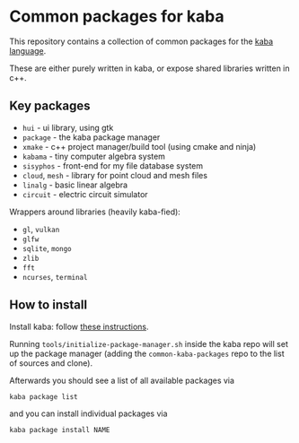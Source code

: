 # Common packages for kaba

This repository contains a collection of common packages for the [kaba language](https://github.com/momentarylapse/kaba).

These are either purely written in kaba, or expose shared libraries written in c++.

## Key packages

 * `hui` - ui library, using gtk
 * `package` - the kaba package manager
 * `xmake` - c++ project manager/build tool (using cmake and ninja)
 * `kabama` - tiny computer algebra system
 * `sisyphos` - front-end for my file database system
 * `cloud`, `mesh` - library for point cloud and mesh files
 * `linalg` - basic linear algebra
 * `circuit` - electric circuit simulator

Wrappers around libraries (heavily kaba-fied):
 * `gl`, `vulkan`
 * `glfw`
 * `sqlite`, `mongo`
 * `zlib`
 * `fft`
 * `ncurses`, `terminal`

## How to install

Install kaba: follow [these instructions](https://github.com/momentarylapse/kaba/blob/master/doc/how-to-build.md).

Running `tools/initialize-package-manager.sh` inside the kaba repo will set up the package manager (adding the `common-kaba-packages` repo to the list of sources and clone).

Afterwards you should see a list of all available packages via
```
kaba package list
```
and you can install individual packages via
```
kaba package install NAME
```


